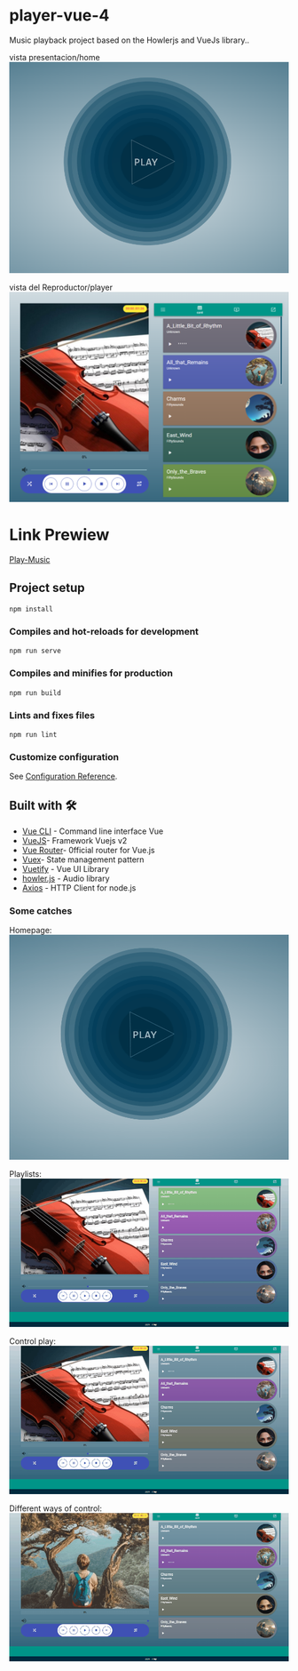 # player-vue-4

Music playback project based on the Howlerjs and VueJs library..

vista presentacion/home
![Inicio](readme/img1.PNG "Player Music")

vista del Reproductor/player
![Inicio](readme/img2.PNG "Player Music")

# Link Prewiew
[Play-Music](https://verastian.github.io/player-music/)
## Project setup
```
npm install
```

### Compiles and hot-reloads for development
```
npm run serve
```

### Compiles and minifies for production
```
npm run build
```

### Lints and fixes files
```
npm run lint
```

### Customize configuration
See [Configuration Reference](https://cli.vuejs.org/config/).

## Built with 🛠️


* [Vue CLI](https://cli.vuejs.org/) - Command line interface Vue 
* [VueJS](https://vuejs.org/v2/guide/)- Framework Vuejs v2
* [Vue Router](https://router.vuejs.org/)- 0fficial router for Vue.js 
* [Vuex](https://vuex.vuejs.org/)- State management pattern 
* [Vuetify](https://vuetifyjs.com/en/) - Vue UI Library
* [howler.js](https://github.com/goldfire/howler.js/) - Audio library
* [Axios](https://axios-http.com/docs/intro) - HTTP Client for node.js

### Some catches

Homepage:
![ingreso](readme/Animation.gif "Player Music")

Playlists:
![playlist](readme/gif2.gif "Player Music")

Control play:
![control-play](readme/gif3.gif "Player Music")

Different ways of control:
![control-play](readme/gif4.gif "Player Music")